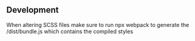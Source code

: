## Development
When altering SCSS files make sure to run npx webpack to generate the /dist/bundle.js which contains the compiled styles